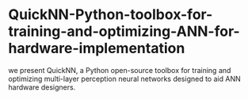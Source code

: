# QuickNN-Python-toolbox-for-training-and-optimizing-ANN-for-hardware-implementation
we present QuickNN, a Python open-source toolbox for training and optimizing multi-layer perception neural networks designed to aid ANN hardware designers.
